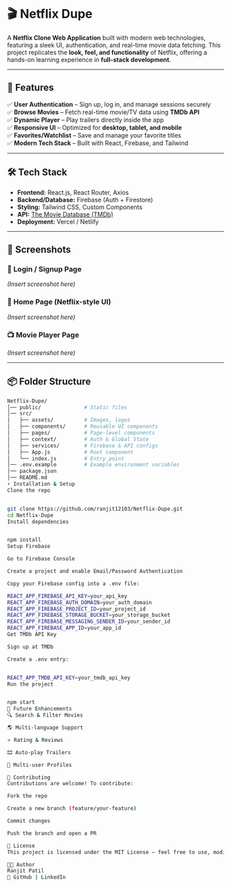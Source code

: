 # 🎬 Netflix Dupe  

A **Netflix Clone Web Application** built with modern web technologies, featuring a sleek UI, authentication, and real-time movie data fetching. This project replicates the **look, feel, and functionality** of Netflix, offering a hands-on learning experience in **full-stack development**.  

---

## 🚀 Features  

✅ **User Authentication** – Sign up, log in, and manage sessions securely  
✅ **Browse Movies** – Fetch real-time movie/TV data using **TMDb API**  
✅ **Dynamic Player** – Play trailers directly inside the app  
✅ **Responsive UI** – Optimized for **desktop, tablet, and mobile**  
✅ **Favorites/Watchlist** – Save and manage your favorite titles  
✅ **Modern Tech Stack** – Built with React, Firebase, and Tailwind  

---

## 🛠️ Tech Stack  

- **Frontend:** React.js, React Router, Axios  
- **Backend/Database:** Firebase (Auth + Firestore)  
- **Styling:** Tailwind CSS, Custom Components  
- **API:** [The Movie Database (TMDb)](https://www.themoviedb.org/)  
- **Deployment:** Vercel / Netlify  

---

## 📸 Screenshots  

### 🔐 Login / Signup Page  
*(Insert screenshot here)*  

### 🎥 Home Page (Netflix-style UI)  
*(Insert screenshot here)*  

### 📺 Movie Player Page  
*(Insert screenshot here)*  

---

## 📦 Folder Structure  

```bash
Netflix-Dupe/
│── public/              # Static files
│── src/
│   ├── assets/          # Images, logos
│   ├── components/      # Reusable UI components
│   ├── pages/           # Page-level components
│   ├── context/         # Auth & Global State
│   ├── services/        # Firebase & API configs
│   ├── App.js           # Root component
│   └── index.js         # Entry point
│── .env.example         # Example environment variables
│── package.json
│── README.md
⚡ Installation & Setup
Clone the repo


git clone https://github.com/ranjit12103/Netflix-Dupe.git
cd Netflix-Dupe
Install dependencies


npm install
Setup Firebase

Go to Firebase Console

Create a project and enable Email/Password Authentication

Copy your Firebase config into a .env file:

REACT_APP_FIREBASE_API_KEY=your_api_key
REACT_APP_FIREBASE_AUTH_DOMAIN=your_auth_domain
REACT_APP_FIREBASE_PROJECT_ID=your_project_id
REACT_APP_FIREBASE_STORAGE_BUCKET=your_storage_bucket
REACT_APP_FIREBASE_MESSAGING_SENDER_ID=your_sender_id
REACT_APP_FIREBASE_APP_ID=your_app_id
Get TMDb API Key

Sign up at TMDb

Create a .env entry:


REACT_APP_TMDB_API_KEY=your_tmdb_api_key
Run the project


npm start
🚧 Future Enhancements
🔍 Search & Filter Movies

🌎 Multi-language Support

⭐ Rating & Reviews

🎞️ Auto-play Trailers

👥 Multi-user Profiles

🤝 Contributing
Contributions are welcome! To contribute:

Fork the repo

Create a new branch (feature/your-feature)

Commit changes

Push the branch and open a PR

📜 License
This project is licensed under the MIT License – feel free to use, modify, and share!

👨‍💻 Author
Ranjit Patil
🔗 GitHub | LinkedIn